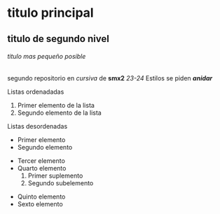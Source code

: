 # titulo principal

## titulo de segundo nivel

###### titulo mas pequeño posible

segundo repositorio en _cursiva_ de __smx2__ *23-24*
Estilos se piden **_anidar_**

Listas ordenadadas
1. Primer elemento de la lista
2. Segundo elemento de la lista

Listas desordenadas
* Primer elemento
* Segundo elemento
- Tercer elemento
- Quarto elemento
    1. Primer suplemento
    2. Segundo subelemento
+ Quinto elemento
+ Sexto elemento
